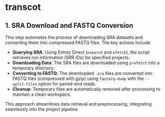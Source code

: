 # transcot

## 1. SRA Download and FASTQ Conversion

This step automates the process of downloading SRA datasets and converting them into compressed FASTQ files. The key actions include:

- **Querying SRA**: Using Entrez Direct (`esearch` and `efetch`), the script retrieves run information (SRR IDs) for specified projects.
- **Downloading Data**: The SRA files are downloaded using `prefetch` into a temporary directory.
- **Converting to FASTQ**: The downloaded `.sra` files are converted into FASTQ files (compressed with gzip) using `fasterq-dump` with the `--split-files` option for paired-end reads.
- **Cleanup**: Temporary files are automatically removed after processing to maintain a clean workspace.

This approach streamlines data retrieval and preprocessing, integrating seamlessly into the project pipeline.

